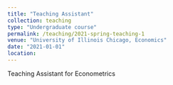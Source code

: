```yaml
---
title: "Teaching Assistant"
collection: teaching
type: "Undergraduate course"
permalink: /teaching/2021-spring-teaching-1
venue: "University of Illinois Chicago, Economics"
date: "2021-01-01"
location: 
---
```


Teaching Assistant for Econometrics